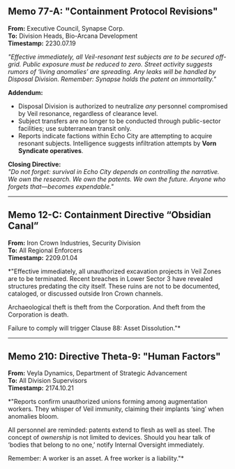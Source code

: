 ## Memo 77-A: "Containment Protocol Revisions" 

**From:** Executive Council, Synapse Corp.  
**To:** Division Heads, Bio-Arcana Development  
**Timestamp:** 2230.07.19  

*"Effective immediately, all Veil-resonant test subjects are to be secured off-grid. Public exposure must be reduced to zero. Street activity suggests rumors of ‘living anomalies’ are spreading. Any leaks will be handled by Disposal Division. Remember: Synapse holds the patent on immortality."*  

**Addendum:**  
- Disposal Division is authorized to neutralize *any* personnel compromised by Veil resonance, regardless of clearance level.  
- Subject transfers are no longer to be conducted through public-sector facilities; use subterranean transit only.  
- Reports indicate factions within Echo City are attempting to acquire resonant subjects. Intelligence suggests infiltration attempts by **Vorn Syndicate operatives**.  

**Closing Directive:**  
*"Do not forget: survival in Echo City depends on controlling the narrative. We own the research. We own the patents. We own the future. Anyone who forgets that—becomes expendable."*  

---

## Memo 12-C: Containment Directive “Obsidian Canal”  
  
**From:** Iron Crown Industries, Security Division  
**To:** All Regional Enforcers  
**Timestamp:** 2209.01.04  

*"Effective immediately, all unauthorized excavation projects in Veil Zones are to be terminated. Recent breaches in Lower Sector 3 have revealed structures predating the city itself. These ruins are not to be documented, cataloged, or discussed outside Iron Crown channels.  

Archaeological theft is theft from the Corporation. And theft from the Corporation is death.  

Failure to comply will trigger Clause 88: Asset Dissolution."*  

---

## Memo 210: Directive Theta-9: "Human Factors"  
 
**From:** Veyla Dynamics, Department of Strategic Advancement  
**To:** All Division Supervisors  
**Timestamp:** 2174.10.21

*"Reports confirm unauthorized unions forming among augmentation workers. They whisper of Veil immunity, claiming their implants ‘sing’ when anomalies bloom.  

All personnel are reminded: patents extend to flesh as well as steel. The concept of *ownership* is not limited to devices. Should you hear talk of ‘bodies that belong to no one,’ notify Internal Oversight immediately.  

Remember: A worker is an asset. A free worker is a liability."*  

